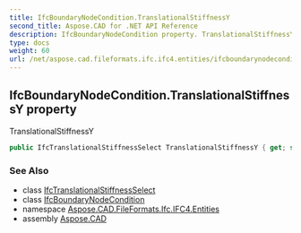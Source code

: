 ```yaml
---
title: IfcBoundaryNodeCondition.TranslationalStiffnessY
second_title: Aspose.CAD for .NET API Reference
description: IfcBoundaryNodeCondition property. TranslationalStiffnessY
type: docs
weight: 60
url: /net/aspose.cad.fileformats.ifc.ifc4.entities/ifcboundarynodecondition/translationalstiffnessy/
---
```

## IfcBoundaryNodeCondition.TranslationalStiffnessY property

TranslationalStiffnessY

```csharp
public IfcTranslationalStiffnessSelect TranslationalStiffnessY { get; set; }
```

### See Also

* class [IfcTranslationalStiffnessSelect](../../../aspose.cad.fileformats.ifc.ifc4.types/ifctranslationalstiffnessselect/)
* class [IfcBoundaryNodeCondition](../)
* namespace [Aspose.CAD.FileFormats.Ifc.IFC4.Entities](../../../aspose.cad.fileformats.ifc.ifc4.entities/)
* assembly [Aspose.CAD](../../../)


